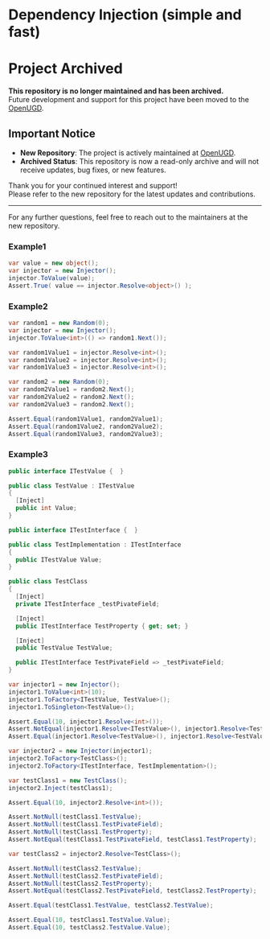 # Dependency Injection (simple and fast)

# Project Archived

**This repository is no longer maintained and has been archived.**  
Future development and support for this project have been moved to the [OpenUGD](https://github.com/openugd).

## Important Notice

- **New Repository**: The project is actively maintained at [OpenUGD](https://github.com/openugd/upm-dependency-injection).
- **Archived Status**: This repository is now a read-only archive and will not receive updates, bug fixes, or new features.

Thank you for your continued interest and support!  
Please refer to the new repository for the latest updates and contributions.

---

For any further questions, feel free to reach out to the maintainers at the new repository.

### Example1
```csharp
var value = new object();
var injector = new Injector();
injector.ToValue(value);
Assert.True( value == injector.Resolve<object>() );
```

### Example2
```csharp
var random1 = new Random(0);
var injector = new Injector();
injector.ToValue<int>(() => random1.Next());

var random1Value1 = injector.Resolve<int>();
var random1Value2 = injector.Resolve<int>();
var random1Value3 = injector.Resolve<int>();

var random2 = new Random(0);
var random2Value1 = random2.Next();
var random2Value2 = random2.Next();
var random2Value3 = random2.Next();

Assert.Equal(random1Value1, random2Value1);
Assert.Equal(random1Value2, random2Value2);
Assert.Equal(random1Value3, random2Value3);
```

### Example3
```csharp
public interface ITestValue {  }

public class TestValue : ITestValue
{
  [Inject]
  public int Value;
}

public interface ITestInterface {  }

public class TestImplementation : ITestInterface
{
  public ITestValue Value;
}

public class TestClass
{
  [Inject]
  private ITestInterface _testPivateField;

  [Inject]
  public ITestInterface TestProperty { get; set; }

  [Inject]
  public TestValue TestValue;

  public ITestInterface TestPivateField => _testPivateField;
}

var injector1 = new Injector();
injector1.ToValue<int>(10);
injector1.ToFactory<ITestValue, TestValue>();
injector1.ToSingleton<TestValue>();

Assert.Equal(10, injector1.Resolve<int>());
Assert.NotEqual(injector1.Resolve<ITestValue>(), injector1.Resolve<TestValue>());
Assert.Equal(injector1.Resolve<TestValue>(), injector1.Resolve<TestValue>());

var injector2 = new Injector(injector1);
injector2.ToFactory<TestClass>();
injector2.ToFactory<ITestInterface, TestImplementation>();

var testClass1 = new TestClass();
injector2.Inject(testClass1);

Assert.Equal(10, injector2.Resolve<int>());

Assert.NotNull(testClass1.TestValue);
Assert.NotNull(testClass1.TestPivateField);
Assert.NotNull(testClass1.TestProperty);
Assert.NotEqual(testClass1.TestPivateField, testClass1.TestProperty);

var testClass2 = injector2.Resolve<TestClass>();

Assert.NotNull(testClass2.TestValue);
Assert.NotNull(testClass2.TestPivateField);
Assert.NotNull(testClass2.TestProperty);
Assert.NotEqual(testClass2.TestPivateField, testClass2.TestProperty);

Assert.Equal(testClass1.TestValue, testClass2.TestValue);

Assert.Equal(10, testClass1.TestValue.Value);
Assert.Equal(10, testClass2.TestValue.Value);
```
